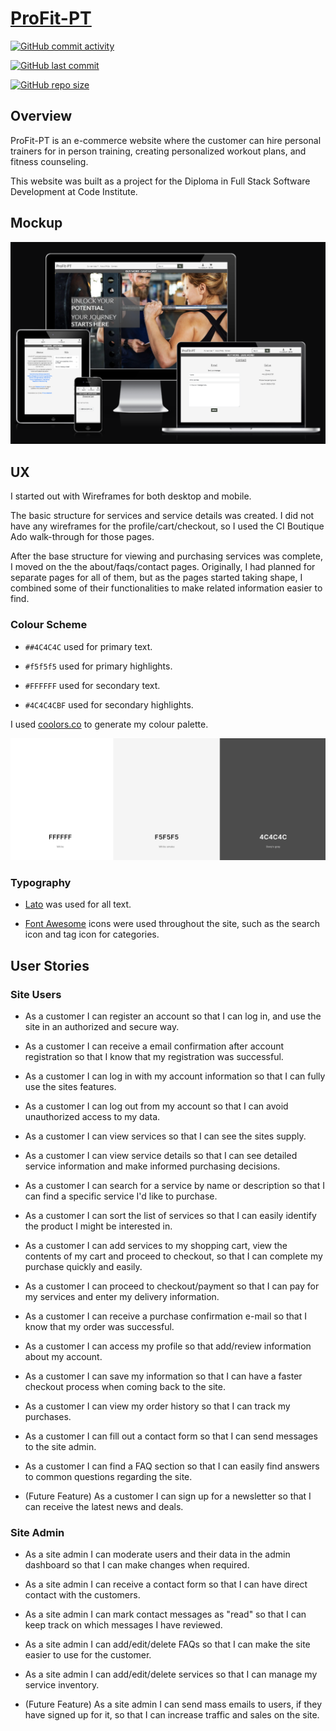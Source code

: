 # [ProFit-PT](https://pro-fit-pt-dcb56d3b7224.herokuapp.com)

[![GitHub commit activity](https://img.shields.io/github/commit-activity/t/DavidFB94/pro-fit-pt)](https://github.com/DavidFB94/pro-fit-pt/commits/main)

[![GitHub last commit](https://img.shields.io/github/last-commit/DavidFB94/pro-fit-pt)](https://github.com/DavidFB94/pro-fit-pt/commits/main)

[![GitHub repo size](https://img.shields.io/github/repo-size/DavidFB94/pro-fit-pt)](https://github.com/DavidFB94/pro-fit-pt)

## Overview

ProFit-PT is an e-commerce website where the customer can hire personal trainers for in person training, creating personalized workout plans, and fitness counseling.

This website was built as a project for the Diploma in Full Stack Software Development at Code Institute.

## Mockup

![screenshot](documentation/mockup.png)

## UX

I started out with Wireframes for both desktop and mobile.

The basic structure for services and service details was created. I did not have any wireframes for the profile/cart/checkout, so I used the CI Boutique Ado walk-through for those pages.

After the base structure for viewing and purchasing services was complete, I moved on the the about/faqs/contact pages. Originally, I had planned for separate pages for all of them, but as the pages started taking shape, I combined some of their functionalities to make related information easier to find.

### Colour Scheme

-  `##4C4C4C` used for primary text.

-  `#f5f5f5` used for primary highlights.

-  `#FFFFFF` used for secondary text.

-  `#4C4C4CBF` used for secondary highlights.

I used [coolors.co](https://coolors.co/ffffff-f5f5f5-4c4c4c) to generate my colour palette.

![screenshot](documentation/color-palette.png)

### Typography

- [Lato](https://fonts.google.com/specimen/Lato) was used for all text.

- [Font Awesome](https://fontawesome.com) icons were used throughout the site, such as the search icon and tag icon for categories.

## User Stories

### Site Users

- As a customer I can register an account so that I can log in, and use the site in an authorized and secure way.

- As a customer I can  receive a email confirmation after account registration so that I know that my registration was successful.

- As a customer I can log in with my account information so that I can fully use the sites features.

- As a customer I can log out from my account so that I can avoid unauthorized access to my data.

- As a customer I can view services so that I can see the sites supply.

- As a customer I can view service details so that I can see detailed service information and make informed purchasing decisions.

- As a customer I can search for a service by name or description so that I can find a specific service I'd like to purchase.

- As a customer I can sort the list of services so that I can easily identify the product I might be interested in.

- As a customer I can add services to my shopping cart, view the contents of my cart and proceed to checkout, so that I can complete my purchase quickly and easily.

- As a customer I can proceed to checkout/payment so that I can pay for my services and enter my delivery information.

- As a customer I can receive a purchase confirmation e-mail so that I know that my order was successful.

- As a customer I can access my profile so that add/review information about my account.

- As a customer I can save my information so that I can have a faster checkout process when coming back to the site.

- As a customer I can view my order history so that I can track my purchases.

- As a customer I can fill out a contact form so that I can send messages to the site admin.

- As a customer I can find a FAQ section so that I can easily find answers to common questions regarding the site.

- (Future Feature) As a customer I can sign up for a newsletter so that I can receive the latest news and deals.

### Site Admin

- As a site admin I can moderate users and their data in the admin dashboard so that I can make changes when required.

- As a site admin I can receive a contact form so that I can have direct contact with the customers.

- As a site admin I can mark contact messages as "read" so that I can keep track on which messages I have reviewed.

- As a site admin I can add/edit/delete FAQs so that I can make the site easier to use for the customer.

- As a site admin I can add/edit/delete services so that I can manage my service inventory.

- (Future Feature) As a site admin I can send mass emails to users, if they have signed up for it, so that I can increase traffic and sales on the site.
